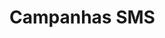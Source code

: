 <script setup>
  import NoteComponent from './components/Note.md';
</script>

<div style="margin-bottom: 2rem">
  <NoteComponent/>
</div>

# Campanhas SMS